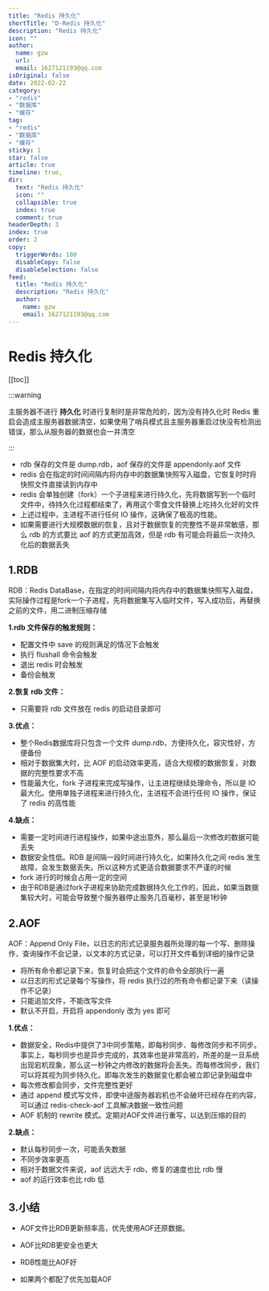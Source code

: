 ```yaml
---
title: "Redis 持久化"
shortTitle: "D-Redis 持久化"
description: "Redis 持久化"
icon: ""
author: 
  name: gzw
  url: 
  email: 1627121193@qq.com
isOriginal: false
date: 2022-02-22
category: 
- "redis"
- "数据库"
- "缓存"
tag:
- "redis"
- "数据库"
- "缓存"
sticky: 1
star: false
article: true
timeline: true,
dir:
  text: "Redis 持久化"
  icon: ""
  collapsible: true
  index: true
  comment: true
headerDepth: 3
index: true
order: 2
copy:
  triggerWords: 100
  disableCopy: false
  disableSelection: false
feed:
  title: "Redis 持久化"
  description: "Redis 持久化"
  author:
    name: gzw
    email: 1627121193@qq.com
---
```


# Redis 持久化

[[toc]]

:::warning

主服务器不进行 **持久化** 时进行复制时是非常危险的，因为没有持久化时 Redis 重启会造成主服务器数据清空，如果使用了哨兵模式且主服务器重启过快没有检测出错误，那么从服务器的数据也会一并清空

:::

- rdb 保存的文件是 dump.rdb，aof 保存的文件是 appendonly.aof 文件
- redis 会在指定的时间间隔内将内存中的数据集快照写入磁盘，它恢复时时将快照文件直接读到内存中
- redis 会单独创建（fork）一个子进程来进行持久化，先将数据写到一个临时文件中，待持久化过程都结束了，再用这个零食文件替换上吃持久化好的文件
- 上述过程中，主进程不进行任何 IO 操作，这确保了极高的性能。
- 如果需要进行大规模数据的恢复，且对于数据恢复的完整性不是非常敏感，那么 rdb 的方式要比 aof 的方式更加高效，但是 rdb 有可能会将最后一次持久化后的数据丢失



## 1.RDB

RDB：Redis DataBase，在指定的时间间隔内将内存中的数据集快照写入磁盘，实际操作过程是fork一个子进程，先将数据集写入临时文件，写入成功后，再替换之前的文件，用二进制压缩存储

**1.rdb 文件保存的触发规则：**

- 配置文件中 save 的规则满足的情况下会触发
- 执行 flushall 命令会触发 
- 退出 redis 时会触发
- 备份会触发

**2.恢复 rdb 文件：**

- 只需要将 rdb 文件放在 redis 的启动目录即可

**3.优点：**

- 整个Redis数据库将只包含一个文件 dump.rdb，方便持久化，容灾性好，方便备份
- 相对于数据集大时，比 AOF 的启动效率更高，适合大规模的数据恢复，对数据的完整性要求不高
- 性能最大化，fork 子进程来完成写操作，让主进程继续处理命令，所以是 IO 最大化。使用单独子进程来进行持久化，主进程不会进行任何 IO 操作，保证了 redis 的高性能

**4.缺点：**

- 需要一定时间进行进程操作，如果中途出意外，那么最后一次修改的数据可能丢失
- 数据安全性低。RDB 是间隔一段时间进行持久化，如果持久化之间 redis 发生故障，会发生数据丢失。所以这种方式更适合数据要求不严谨的时候
- fork 进行的时候会占用一定的空间
- 由于RDB是通过fork子进程来协助完成数据持久化工作的，因此，如果当数据集较大时，可能会导致整个服务器停止服务几百毫秒，甚至是1秒钟







## 2.AOF

AOF：Append Only File，以日志的形式记录服务器所处理的每一个写、删除操作，查询操作不会记录，以文本的方式记录，可以打开文件看到详细的操作记录

- 将所有命令都记录下来，恢复时会把这个文件的命令全部执行一遍
- 以日志的形式记录每个写操作，将 redis 执行过的所有命令都记录下来（读操作不记录）
- 只能追加文件，不能改写文件
- 默认不开启，开启将 appendonly 改为 yes 即可

**1.优点：**

- 数据安全，Redis中提供了3中同步策略，即每秒同步、每修改同步和不同步。事实上，每秒同步也是异步完成的，其效率也是非常高的，所差的是一旦系统出现宕机现象，那么这一秒钟之内修改的数据将会丢失。而每修改同步，我们可以将其视为同步持久化，即每次发生的数据变化都会被立即记录到磁盘中
- 每次修改都会同步，文件完整性更好
- 通过 append 模式写文件，即使中途服务器宕机也不会破坏已经存在的内容，可以通过 redis-check-aof 工具解决数据一致性问题
- AOF 机制的 rewrite 模式。定期对AOF文件进行重写，以达到压缩的目的

**2.缺点：**

- 默认每秒同步一次，可能丢失数据
- 不同步效率更高
- 相对于数据文件来说，aof 远远大于 rdb，修复的速度也比 rdb 慢
- aof 的运行效率也比 rdb 低



## 3.小结

- AOF文件比RDB更新频率高，优先使用AOF还原数据。

- AOF比RDB更安全也更大

- RDB性能比AOF好

- 如果两个都配了优先加载AOF